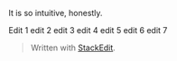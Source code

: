 It is so intuitive, honestly.

Edit 1
edit 2
edit 3
edit 4
edit 5
edit 6
edit 7

> Written with [StackEdit](https://stackedit.io/).
<!--stackedit_data:
eyJoaXN0b3J5IjpbLTIwMDY5MjE4MTgsLTEwMzAyNjExOTEsMj
AzMDc4ODEzOSwyMzk0MjQ2MzYsLTE5NDQwMjI0NSwtMTM5ODc1
ODQ4NywxMzcwNzM3MDQ2LDczMDk5ODExNl19
-->